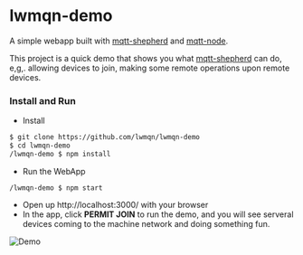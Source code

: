 # lwmqn-demo  
A simple webapp built with [mqtt-shepherd](https://github.com/lwmqn/mqtt-shepherd) and [mqtt-node](https://github.com/lwmqn/mqtt-node).  

This project is a quick demo that shows you what [mqtt-shepherd](https://github.com/lwmqn/mqtt-shepherd) can do, e,g,. allowing devices to join, making some remote operations upon remote devices.  

### Install and Run

* Install
```sh  
$ git clone https://github.com/lwmqn/lwmqn-demo  
$ cd lwmqn-demo  
/lwmqn-demo $ npm install  
```

* Run the WebApp
```shell  
/lwmqn-demo $ npm start  
```

* Open up http://localhost:3000/ with your browser
* In the app, click **PERMIT JOIN** to run the demo, and you will see serveral devices coming to the machine network and doing something fun.
  
![Demo](https://github.com/lwmqn/documents/blob/master/media/demo.gif)
